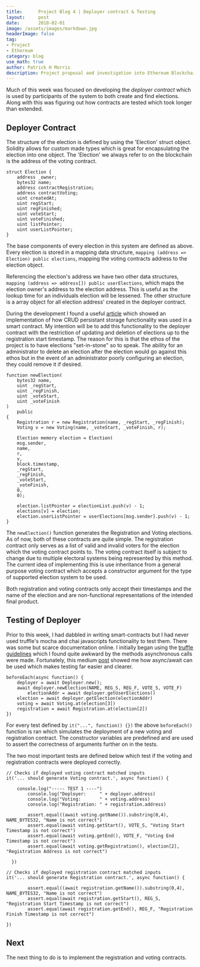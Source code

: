 ```yaml
---
title:      Project Blog 4 | Deployer contract & Testing
layout:     post
date:       2018-02-01
image: /assets/images/markdown.jpg
headerImage: false
tag:
- Project
- Ethereum
category: blog
use_math: true
author: Patrick H Morris
description: Project proposal and investigation into Ethereum Blockchain
---
```


Much of this week was focused on developing the *deployer contract* which is used by participants of the system to both create and find elections. Along with this was figuring out how contracts are tested which took longer than extended.

## Deployer Contract

The structure of the election is defined by using the 'Election' struct object. Solidity allows for custom made types which is great for encapsulating the election into one object. The 'Election' we always refer to on the blockchain is the address of the voting contract.

```
struct Election {
    address _owner;
    bytes32 name;
    address contractRegistration;
    address contractVoting;
    uint createdAt;
    uint regStart;
    uint regFinished;
    uint voteStart;
    uint voteFinished;
    uint listPointer;
    uint userListPointer;
}
```

The base components of every election in this system are defined as above. Every election is stored in a mapping data structure, `mapping (address => Election) public elections`, mapping the voting contracts address to the election object.

Referencing the election's address we have two other data structures, `mapping (address => address[]) public userElections`, which maps the election owner's address to the election address. This is useful as the lookup time for an individuals election will be lessened. The other structure is a array object for all election address' created in the deployer contract.

During the development I found a useful [article](https://medium.com/@robhitchens/solidity-crud-part-2-ed8d8b4f74ec#.ekc22r5lf) which showed an implementation of how CRUD persistant storage functionality was used in a smart contract. My intention will be to add this functionality to the deployer contract with the restriction of updating and deletion of elections up to the registration start timestamp. The reason for this is that the ethos of the project is to have elections "set-in-stone" so to speak. The ability for an administrator to delete an election after the election would go against this ethos but in the event of an administrator poorly configuring an election, they could remove it if desired.

```
function newElection(
	bytes32 name,
	uint _regStart,
	uint _regFinish,
	uint _voteStart,
	uint _voteFinish
) 
	public 
{
	Registration r = new Registration(name, _regStart, _regFinish);
	Voting v = new Voting(name, _voteStart, _voteFinish, r);
        
	Election memory election = Election(
	msg.sender,
	name,
	r,
	v,
	block.timestamp,
	_regStart,
	_regFinish,
	_voteStart,
	_voteFinish,
	0,
	0);
        
	election.listPointer = electionList.push(v) - 1;
	elections[v] = election;
	election.userListPointer = userElections[msg.sender].push(v) - 1;
}
```

The `newElection()` function generates the Registration and Voting elections. As of now, both of these contracts are quite simple. The registration contract only serves as a list of valid and invalid voters for the election which the voting contract points to. The voting contract itself is subject to change due to multiple electoral systems being represented by this method. The current idea of implementing this is use inheritance from a general purpose voting contract which accepts a constructor argument for the type of supported election system to be used.

Both registration and voting contracts only accept their timestamps and the name of the election and are non-functional representations of the intended final product.

## Testing of Deployer

Prior to this week, I had dabbled in writing smart-contracts but I had never used truffle's mocha and chai javascripts functionality to test them. There was some but scarce documentation online. I initially began using the [truffle guidelines](http://truffleframework.com/docs/getting_started/javascript-tests) which I found quite awkward by the methods asynchronous calls were made.
Fortunately, this medium [post](https://medium.com/@angellopozo/testing-solidity-with-truffle-and-async-await-396e81c54f93) showed me how async/await can be used which makes testing far easier and clearer. 

```
beforeEach(async function() {
	deployer = await Deployer.new();
	await deployer.newElection(NAME, REG_S, REG_F, VOTE_S, VOTE_F)
     	electionAddr = await deployer.getUserElections()
 	election = await deployer.getElection(electionAddr)
	voting = await Voting.at(election[3])
	registration = await Registration.at(election[2])
})
```

For every test defined by `it("...", function() {})` the above `beforeEach()` function is ran which simulates the deployment of a new voting and registration contract. The constructor variables are predefined and are used to assert the correctness of arguments further on in the tests.

The two most important tests are defined below which test if the voting and registration contracts were deployed correctly.

```
// Checks if deployed voting contract matched inputs
it('... should generate Voting contract.', async function() {
	
	console.log("----- TEST 1 ----") 
    	console.log("Deployer:     " + deployer.address)
    	console.log("Voting:       " + voting.address)
    	console.log("Registration: " + registration.address)

    	assert.equal((await voting.getName()).substring(0,4), NAME_BYTES32, "Name is not correct")
    	assert.equal(await voting.getStart(), VOTE_S, "Voting Start Timestamp is not correct")
    	assert.equal(await voting.getEnd(), VOTE_F, "Voting End Timestamp is not correct")
    	assert.equal(await voting.getRegistration(), election[2], "Registration Address is not correct")

  })

// Checks if deployed registration contract matched inputs
it('... should generate Registration contract.', async function() {
    
    	assert.equal((await registration.getName()).substring(0,4), NAME_BYTES32, "Name is not correct")
    	assert.equal(await registration.getStart(), REG_S, "Registration Start Timestamp is not correct")
    	assert.equal(await registration.getEnd(), REG_F, "Registration Finish Timestamp is not correct")
  
})
```

## Next

The next thing to do is to implement the registration and voting contracts.


